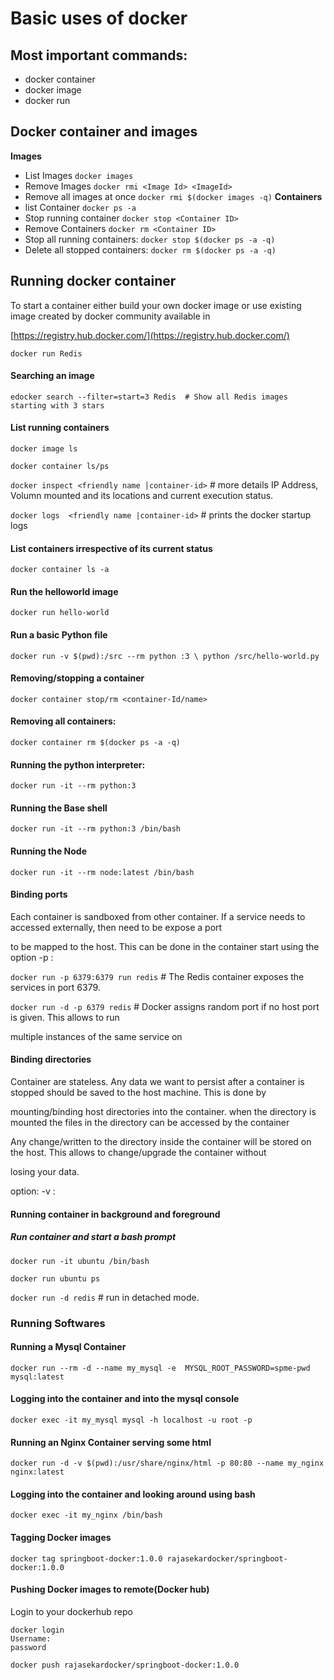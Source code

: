 # Basic uses of docker 

 ##  Most important commands:
 - docker container 
 - docker image 
 - docker run

## Docker container and images
**Images**
- List Images `docker images`
- Remove Images `docker rmi <Image Id> <ImageId>`
- Remove all images at once `docker rmi $(docker images -q)`
**Containers**
- list Container `docker ps -a`
- Stop running container `docker stop <Container ID>`
- Remove Containers `docker rm <Container ID>`
- Stop all running containers: `docker stop $(docker ps -a -q)`
- Delete all stopped containers: `docker rm $(docker ps -a -q)`
## Running docker container

To start a container either build your own docker image or use existing image created by docker community available in

[https://registry.hub.docker.com/](https://registry.hub.docker.com/)

`docker run Redis`

####   Searching an image
`edocker search --filter=start=3 Redis  # Show all Redis images starting with 3 stars`
#### List running containers

`docker image ls`

`docker container ls/ps`

`docker inspect <friendly name |container-id>` # more details IP Address, Volumn mounted and its locations and current execution status.

`docker logs  <friendly name |container-id>` # prints the docker startup logs

#### List containers irrespective of its current status

`docker container ls -a`

#### Run the helloworld image

`docker run hello-world`

#### Run a basic Python file

`docker run -v $(pwd):/src --rm python :3 \
python /src/hello-world.py`

#### Removing/stopping a  container

`docker container stop/rm <container-Id/name>`

#### Removing all containers:

`docker container rm $(docker ps -a -q)`

#### Running the python interpreter:

`docker run -it --rm python:3`

#### Running the Base shell

`docker run -it --rm python:3
/bin/bash`

#### Running the Node

`docker run -it --rm node:latest /bin/bash`

#### Binding ports

Each container is sandboxed from other container. If a service needs to accessed externally, then need to be expose a port

to be mapped to the host. This can be done in the container start using the option -p <host port>:<container port>

`docker run -p 6379:6379 run redis` # The Redis container exposes the services in port 6379.

`docker run -d -p 6379 redis`  # Docker assigns random port if no host port is given. This allows to run

multiple instances of the same service on

#### Binding directories

Container are stateless. Any data we want to persist after a container is stopped should be saved to the host machine. This is done by

mounting/binding host directories into the container. when the directory is mounted the files in the directory can be accessed by the container

Any change/written to the directory inside the container will be stored on the host. This allows to change/upgrade the container without

losing your data.

option: -v <host-dir>:<container-dir>

#### Running container in background and foreground
##### Run container and start a bash prompt
`docker run -it ubuntu /bin/bash` 

`docker run ubuntu ps`

`docker run -d redis` # run in detached mode.

### Running Softwares

#### Running a Mysql Container

`docker run --rm -d --name my_mysql -e 
MYSQL_ROOT_PASSWORD=spme-pwd mysql:latest`

#### Logging into the container and into the mysql console

`docker exec -it my_mysql mysql -h localhost -u root -p`

#### Running an Nginx Container serving some html

`docker run -d -v $(pwd):/usr/share/nginx/html -p 80:80 --name my_nginx nginx:latest`

#### Logging into the container and looking around using bash

`docker exec -it my_nginx /bin/bash`

#### Tagging Docker images 
`docker tag springboot-docker:1.0.0 rajasekardocker/springboot-docker:1.0.0`

#### Pushing Docker images to remote(Docker hub)

Login to your dockerhub repo

```
docker login
Username:
password

docker push rajasekardocker/springboot-docker:1.0.0
```

